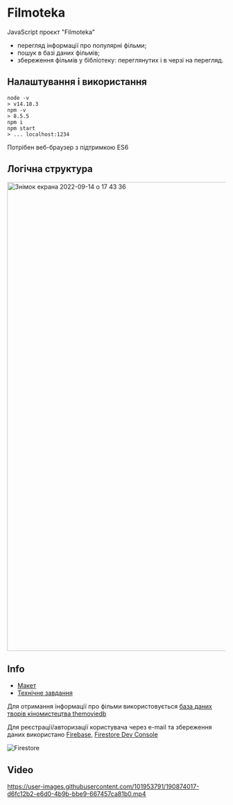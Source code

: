# Filmoteka

JavaScript проєкт "Filmoteka" 
- перегляд інформації про популярні фільми;
- пошук в базі даних фільмів;
- збереження фільмів у бібліотеку: переглянутих і в черзі на перегляд.

## Налаштування і використання

```
node -v
> v14.18.3
npm -v
> 8.5.5
npm i
npm start
> ... localhost:1234
```

Потрібен веб-браузер з підтримкою ES6

## Логічна структура

<img width="1082" alt="Знімок екрана 2022-09-14 о 17 43 36" src="https://user-images.githubusercontent.com/101953791/190186668-67510ced-fb27-4327-b0b1-e61b481a7143.png">

## Info
- [Макет](https://www.figma.com/file/IOrJziFAjQD8Xb5V1fx0ib/Filmoteka-(Copy)-(Copy)?node-id=0%3A1)
- [Технічне завдання](https://docs.google.com/spreadsheets/d/1lai2dyWopShOm1EPZymlo6YcmHvIaz-znT34xyqW57I/edit?usp=sharing)

Для отримання інформації про фільми використовується [база даних творів кіномистецтва themoviedb](https://www.themoviedb.org/)

Для реєстрації/авторизації користувача через e-mail та збереження даних використано [Firebase](https://firebase.google.com/), [Firestore Dev Console](https://console.firebase.google.com/u/0/project/filmoteka-fa3c9/firestore)

![Firestore](https://user-images.githubusercontent.com/101953791/190874685-d71fd160-9aa6-458a-bcc7-f86e5e5a547b.png)

## Video


https://user-images.githubusercontent.com/101953791/190874017-d6fc12b2-e6d0-4b9b-bbe9-667457ca81b0.mp4

